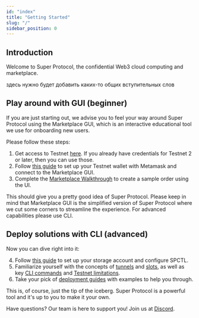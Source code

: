 ```yaml
---
id: "index"
title: "Getting Started"
slug: "/"
sidebar_position: 0
---
```


## Introduction

Welcome to Super Protocol, the confidential Web3 cloud computing and marketplace.

<Highlight color="red">здесь нужно будет добавить каких-то общих вступительных слов</Highlight>

## Play around with GUI (beginner)

If you are just starting out, we advise you to feel your way around Super Protocol using the Marketplace GUI, which is an interactive educational tool we use for onboarding new users. 

Please follow these steps:

1. Get access to Testnet [here](/testnet/). If you already have credentials for Testnet 2 or later, then you can use those.
2. Follow [this guide](/developers/marketplace/first-steps) to set up your Testnet wallet with Metamask and connect to the Marketplace GUI.
3. Complete the [Marketplace Walkthrough](/developers/marketplace/walkthrough/) to create a sample order using the UI.

This should give you a pretty good idea of Super Protocol. Please keep in mind that Marketplace GUI is the simplified version of Super Protocol where we cut some corners to streamline the experience. For advanced capabilities please use CLI.

## Deploy solutions with CLI (advanced)

Now you can dive right into it: 

4. Follow [this guide](/developers/cli_guides/) to set up your storage account and configure SPCTL.
5. Familiarize yourself with the concepts of [tunnels](/developers/architecture/tunnels) and [slots](/developers/architecture/slots), as well as key [CLI commands](/developers/cli_commands) and [Testnet limitations](/testnet/limitations).
6. Take your pick of [deployment guides](/developers/deployment_guides/) with examples to help you through.

This is, of course, just the tip of the iceberg. Super Protocol is a powerful tool and it's up to you to make it your own.

Have questions? Our team is here to support you! Join us at [Discord](https://discord.com/invite/superprotocol).
